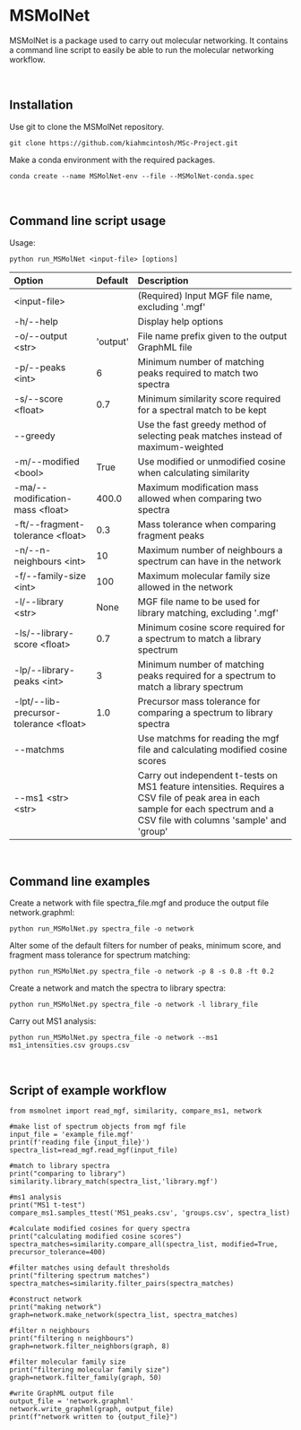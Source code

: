 # MSMolNet

MSMolNet is a package used to carry out molecular networking. It contains a command line script to easily be able to run the molecular networking workflow.
<p>&nbsp;</p>

## Installation
Use git to clone the MSMolNet repository.

```
git clone https://github.com/kiahmcintosh/MSc-Project.git

```
Make a conda environment with the required packages.
```
conda create --name MSMolNet-env --file --MSMolNet-conda.spec
```
<p>&nbsp;</p>

## Command line script usage
Usage:
```
python run_MSMolNet <input-file> [options]
```

|Option|Default|Description|
|:-------------|:--------|:-------|
|\<input-file>||(Required) Input MGF file name, excluding '.mgf' 
|-h/--help|  | Display help options|
|-o/--output \<str> |'output'|File name prefix given to the output GraphML file|
|-p/--peaks \<int>|6|Minimum number of matching peaks required to match two spectra|
|-s/--score \<float>|0.7|Minimum similarity score required for a spectral match to be kept|
|--greedy||Use the fast greedy method of selecting peak matches instead of maximum-weighted|
|-m/--modified \<bool>|True|Use modified or unmodified cosine when calculating similarity|
|-ma/--modification-mass \<float>|400.0|Maximum modification mass allowed when comparing two spectra|
|-ft/--fragment-tolerance \<float>|0.3|Mass tolerance when comparing fragment peaks|
|-n/--n-neighbours \<int>|10|Maximum number of neighbours a spectrum can have in the network|
|-f/--family-size \<int>|100|Maximum molecular family size allowed in the network|
|-l/--library \<str>|None|MGF file name to be used for library matching, excluding '.mgf'|
|-ls/--library-score \<float>|0.7|Minimum cosine score required for a spectrum to match a library spectrum|
|-lp/--library-peaks \<int>|3|Minimum number of matching peaks required for a spectrum to match a library spectrum|
|-lpt/--lib-precursor-tolerance \<float>|1.0|Precursor mass tolerance for comparing a spectrum to library spectra|
|--matchms||Use matchms for reading the mgf file and calculating modified cosine scores|
|--ms1 \<str> \<str>||Carry out independent t-tests on MS1 feature intensities. Requires a CSV file of peak area in each sample for each spectrum and a CSV file with columns 'sample' and 'group'|
<p>&nbsp;</p>

## Command line examples

Create a network with file spectra_file.mgf and produce the output file network.graphml:
```
python run_MSMolNet.py spectra_file -o network
```
Alter some of the default filters for number of peaks, minimum score, and fragment mass tolerance for spectrum matching:
```
python run_MSMolNet.py spectra_file -o network -p 8 -s 0.8 -ft 0.2
```

Create a network and match the spectra to library spectra:
```
python run_MSMolNet.py spectra_file -o network -l library_file
```
Carry out MS1 analysis:
```
python run_MSMolNet.py spectra_file -o network --ms1 ms1_intensities.csv groups.csv
```
<p>&nbsp;</p>

## Script of example workflow
```
from msmolnet import read_mgf, similarity, compare_ms1, network

#make list of spectrum objects from mgf file
input_file = 'example_file.mgf'
print(f'reading file {input_file}')
spectra_list=read_mgf.read_mgf(input_file)
   
#match to library spectra
print("comparing to library")
similarity.library_match(spectra_list,'library.mgf')

#ms1 analysis
print("MS1 t-test")
compare_ms1.samples_ttest('MS1_peaks.csv', 'groups.csv', spectra_list)
   
#calculate modified cosines for query spectra
print("calculating modified cosine scores")
spectra_matches=similarity.compare_all(spectra_list, modified=True, precursor_tolerance=400)
        
#filter matches using default thresholds
print("filtering spectrum matches")
spectra_matches=similarity.filter_pairs(spectra_matches)

#construct network
print("making network")
graph=network.make_network(spectra_list, spectra_matches)

#filter n neighbours
print("filtering n neighbours")
graph=network.filter_neighbors(graph, 8)

#filter molecular family size
print("filtering molecular family size")
graph=network.filter_family(graph, 50)

#write GraphML output file
output_file = 'network.graphml'
network.write_graphml(graph, output_file)
print(f"network written to {output_file}")
```
